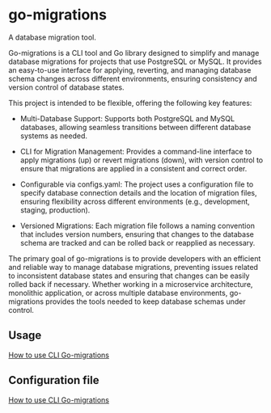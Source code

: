 # go-migrations
A database migration tool.


Go-migrations is a CLI tool and Go library designed to simplify and manage database migrations for projects that use PostgreSQL or MySQL. It provides an easy-to-use interface for applying, reverting, and managing database schema changes across different environments, ensuring consistency and version control of database states.

This project is intended to be flexible, offering the following key features:

- Multi-Database Support: Supports both PostgreSQL and MySQL databases, allowing seamless transitions between different database systems as needed.

- CLI for Migration Management: Provides a command-line interface to apply migrations (up) or revert migrations (down), with version control to ensure that migrations are applied in a consistent and correct order.

- Configurable via configs.yaml: The project uses a configuration file to specify database connection details and the location of migration files, ensuring flexibility across different environments (e.g., development, staging, production).

- Versioned Migrations: Each migration file follows a naming convention that includes version numbers, ensuring that changes to the database schema are tracked and can be rolled back or reapplied as necessary.

The primary goal of go-migrations is to provide developers with an efficient and reliable way to manage database migrations, preventing issues related to inconsistent database states and ensuring that changes can be easily rolled back if necessary. Whether working in a microservice architecture, monolithic application, or across multiple database environments, go-migrations provides the tools needed to keep database schemas under control.

## Usage

[How to use CLI Go-migrations](usage.md)


## Configuration file

[How to use CLI Go-migrations](configuration_file.md)
